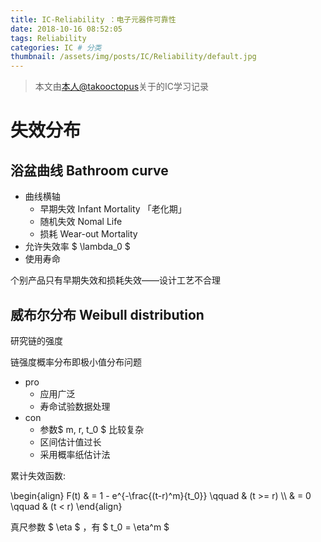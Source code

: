 ```yaml
---
title: IC-Reliability ：电子元器件可靠性
date: 2018-10-16 08:52:05
tags: Reliability
categories: IC # 分类
thumbnail: /assets/img/posts/IC/Reliability/default.jpg
---
```


>本文由[本人@takooctopus](https://takooctopus.github.io "たこ焼きのGITHUB")关于的IC学习记录

# 失效分布

## 浴盆曲线 Bathroom curve
- 曲线横轴
    + 早期失效 Infant Mortality 「老化期」
    + 随机失效 Nomal Life
    + 损耗 Wear-out Mortality
- 允许失效率 $ \lambda_0 $
- 使用寿命 

个别产品只有早期失效和损耗失效——设计工艺不合理

## 威布尔分布 Weibull distribution

研究链的强度

链强度概率分布即极小值分布问题

- pro
    + 应用广泛
    + 寿命试验数据处理
- con
    + 参数$ m, r, t_0 $ 比较复杂
    + 区间估计值过长
    + 采用概率纸估计法

累计失效函数:

\begin{align}
    F(t) & = 1 - e^{-\frac{(t-r)\^m}{t_0}} \qquad & (t >= r) \\\\
         & = 0 \qquad & (t < r)
\end{align}

真尺参数 $ \eta $ ，有 $ t_0 = \eta^m $ 